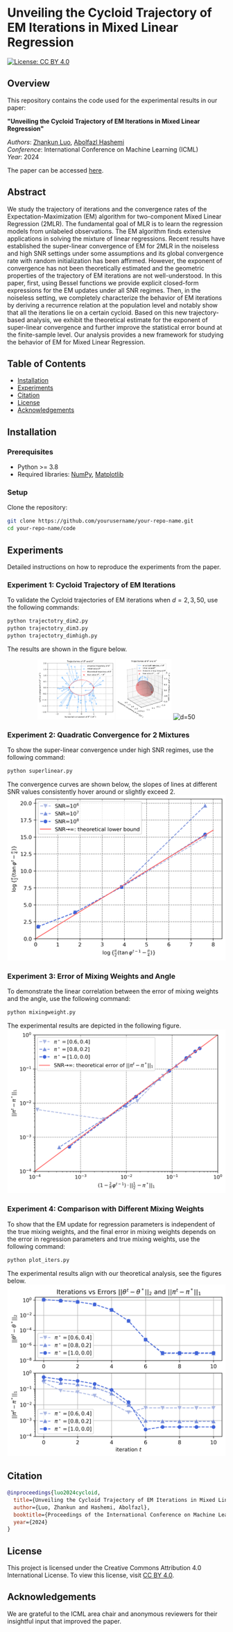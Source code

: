 # Unveiling the Cycloid Trajectory of EM Iterations in Mixed Linear Regression

[![License: CC BY 4.0](https://img.shields.io/badge/License-CC%20BY%204.0-lightgrey.svg)](https://creativecommons.org/licenses/by/4.0/)

## Overview

This repository contains the code used for the experimental results in our paper:

**"Unveiling the Cycloid Trajectory of EM Iterations in Mixed Linear Regression"**

_Authors_: [Zhankun Luo](https://zhankunluo.com/), [Abolfazl Hashemi](https://abolfazlh.github.io/)  
_Conference_: International Conference on Machine Learning (ICML)  
_Year_: 2024

The paper can be accessed [here](link_to_paper).

## Abstract

We study the trajectory of iterations and the convergence rates of the Expectation-Maximization (EM) algorithm for two-component Mixed Linear Regression (2MLR).
The fundamental goal of MLR is to learn the regression models from unlabeled observations.
The EM algorithm finds extensive applications in solving the mixture of linear regressions.
Recent results have established the super-linear convergence of EM for 2MLR in the noiseless and high SNR settings under some assumptions and its global convergence rate with random initialization has been affirmed.
However, the exponent of convergence has not been theoretically estimated and the geometric properties of the trajectory of EM iterations are not well-understood. 
In this paper, first, using Bessel functions we provide explicit closed-form expressions for the EM updates under all SNR regimes. Then, 
in the noiseless setting, we completely characterize the behavior of EM iterations by deriving a recurrence relation at the population level and notably show that all the iterations lie on a certain cycloid.
Based on this new trajectory-based analysis, we exhibit the theoretical estimate for the exponent of super-linear convergence and further improve the statistical error bound at the finite-sample level.
Our analysis provides a new framework for studying the behavior of EM for Mixed Linear Regression.


## Table of Contents

- [Installation](#installation)
- [Experiments](#experiments)
- [Citation](#citation)
- [License](#license)
- [Acknowledgements](#acknowledgements)

## Installation

### Prerequisites

- Python >= 3.8
- Required libraries: [NumPy](https://numpy.org/), [Matplotlib](https://matplotlib.org/)

### Setup

Clone the repository:

```sh
git clone https://github.com/yourusername/your-repo-name.git
cd your-repo-name/code
```

## Experiments
Detailed instructions on how to reproduce the experiments from the paper.

### Experiment 1: Cycloid Trajectory of EM Iterations

To validate the Cycloid trajectories of EM iterations when $d=2, 3, 50$, use the following commands:
```sh
python trajectotry_dim2.py
python trajectotry_dim3.py
python trajectotry_dimhigh.py
```
The results are shown in the figure below.
<p align="center">
  <img src="code/trajectory.png" alt="d=2" width="35%">
  <img src="code/trajectory_d=3.png" alt="d=3" width="25.4%">
  <img src="code/trajectory_d>2.png" alt="d=50" width="35%">
</p>



### Experiment 2: Quadratic Convergence for 2 Mixtures

To show the super-linear convergence under high SNR regimes, use the following command:
```sh
python superlinear.py
```
The convergence curves are shown below, the slopes of lines at different SNR values consistently hover around or slightly exceed 2. 
![superlinear](code/superlinear.png)

### Experiment 3: Error of Mixing Weights and Angle

To demonstrate the linear correlation between the error of mixing weights and the angle, use the following command:
```sh
python mixingweight.py
```
The experimental results are depicted in the following figure.
![mixingweight](code/mixingweight.png)

### Experiment 4: Comparison with Different Mixing Weights
To show that the EM update for regression parameters is independent of the true mixing weights, and the final error in mixing weights depends on the error in regression parameters and true mixing weights, use the following command:
```sh
python plot_iters.py
```
The experimental results align with our theoretical analysis, see the figures below.
![dists](code/dists.png)


## Citation
```bibtex
@inproceedings{luo2024cycloid,
  title={Unveiling the Cycloid Trajectory of EM Iterations in Mixed Linear Regression},
  author={Luo, Zhankun and Hashemi, Abolfazl},
  booktitle={Proceedings of the International Conference on Machine Learning (ICML)},
  year={2024}
}
```

## License

This project is licensed under the Creative Commons Attribution 4.0 International License. To view this license, visit [CC BY 4.0](https://creativecommons.org/licenses/by/4.0/).

## Acknowledgements
We are grateful to the ICML area chair and anonymous reviewers for their insightful input that improved the paper. 




